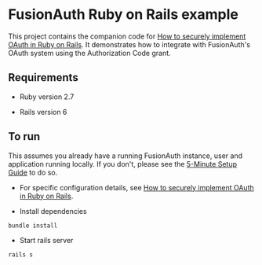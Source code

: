 # FusionAuth Ruby on Rails example

This project contains the companion code for [How to securely implement OAuth in Ruby on Rails](https://fusionauth.io/blog/2020/12/14/how-to-securely-implement-oauth-rails/). It demonstrates how to integrate with FusionAuth's OAuth system using the Authorization Code grant.

## Requirements

* Ruby version
2.7

* Rails version
6

## To run

This assumes you already have a running FusionAuth instance, user and application running locally. If you don't, please see the [5-Minute Setup Guide](https://fusionauth.io/docs/v1/tech/5-minute-setup-guide) to do so.

* For specific configuration details, see [How to securely implement OAuth in Ruby on Rails](https://fusionauth.io/blog/2020/12/14/how-to-securely-implement-oauth-rails/).

* Install dependencies
```
bundle install
```

* Start rails server
```
rails s
```

